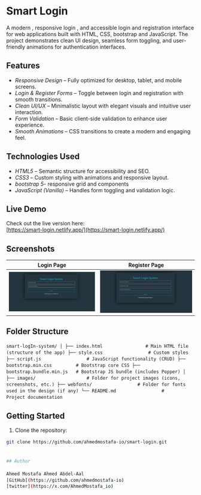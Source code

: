 # Smart Login

A modern , responsive login , and accessible login and registration interface for web applications built with HTML, CSS, bootstrap and JavaScript. The project demonstrates clean UI design, seamless form toggling, and user-friendly animations for authentication interfaces.

## Features

- _Responsive Design_ – Fully optimized for desktop, tablet, and mobile screens.
- _Login & Register Forms_ – Toggle between login and registration with smooth transitions.
- _Clean UI/UX_ – Minimalistic layout with elegant visuals and intuitive user interaction.
- _Form Validation_ – Basic client-side validation to enhance user experience.
- _Smooth Animations_ – CSS transitions to create a modern and engaging feel.

## Technologies Used

- _HTML5_ – Semantic structure for accessibility and SEO.
- _CSS3_ – Custom styling with animations and responsive layout.
- _bootstrap 5_- responsive grid and components
- _JavaScript (Vanilla)_ – Handles form toggling and validation logic.

## Live Demo

Check out the live version here:  
[https://smart-login.netlify.app/](https://smart-login.netlify.app/)

## Screenshots

| Login Page                                                         | Register Page                                                         |
| ------------------------------------------------------------------ | --------------------------------------------------------------------- |
| ![Login Screenshot](./images/Screenshot%202025-04-19%20190009.png) | ![Register Screenshot](./images/Screenshot%202025-04-19%20190047.png) |

## Folder Structure

`smart-logIn-system/
│
├── index.html                # Main HTML file (structure of the app)
├── style.css                 # Custom styles
├── script.js                 # JavaScript functionality (CRUD)
├── bootstrap.min.css         # Bootstrap core CSS
├── bootstrap.bundle.min.js   # Bootstrap JS bundle (includes Popper)
│
├── images/                   # Folder for project images (icons, screenshots, etc.)
├── webfonts/                 # Folder for fonts used in the design (if any)
└── README.md                 # Project documentation`

## Getting Started

1. Clone the repository:

```bash
git clone https://github.com/ahmedmostafa-io/smart-login.git


## Author

Ahmed Mostafa Ahmed Abdel-Aal
[GitHub](https://github.com/ahmedmostafa-io)
[twitter](https://x.com/AhmedMostafa_io)
```

